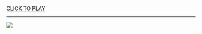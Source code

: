 
<a href="https://premium76.site?title=connections_game_nyt&ref=13M">CLICK TO PLAY</a></h3>
<hr>

<a href="https://premium76.site?title=connections_game_nyt&ref=13M"><img src="https://clearcache.store/games.png"></a>



